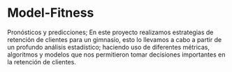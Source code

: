 # Model-Fitness
Pronósticos y predicciones;
En este proyecto realizamos estrategias de retención de clientes para un gimnasio, esto lo llevamos a cabo a partir de un profundo análisis estadístico; haciendo uso de diferentes métricas, algoritmos y modelos que nos permitieron tomar decisiones importantes en la retención de clientes.
